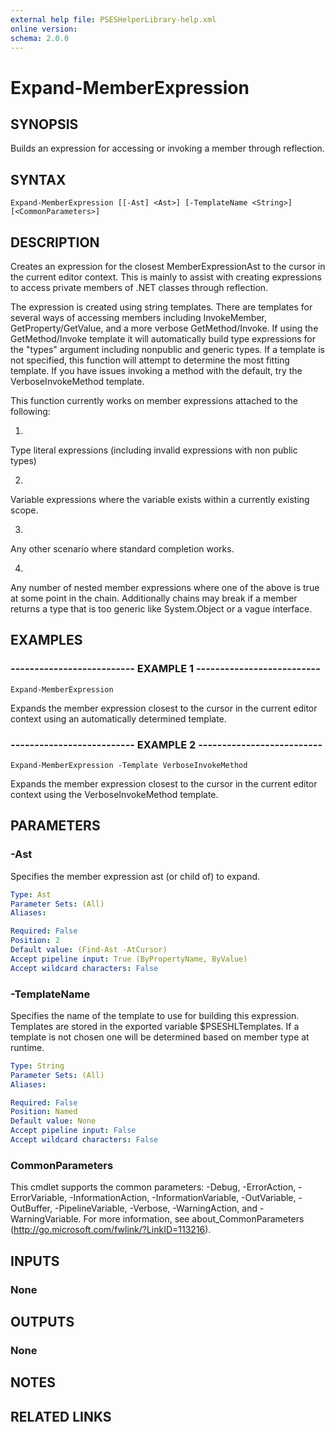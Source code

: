 ```yaml
---
external help file: PSESHelperLibrary-help.xml
online version: 
schema: 2.0.0
---
```


# Expand-MemberExpression

## SYNOPSIS
Builds an expression for accessing or invoking a member through reflection.

## SYNTAX

```
Expand-MemberExpression [[-Ast] <Ast>] [-TemplateName <String>] [<CommonParameters>]
```

## DESCRIPTION
Creates an expression for the closest MemberExpressionAst to the cursor in the current editor
context.
This is mainly to assist with creating expressions to access private members of .NET
classes through reflection.

The expression is created using string templates.
There are templates for several ways of
accessing members including InvokeMember, GetProperty/GetValue, and a more verbose
GetMethod/Invoke.
If using the GetMethod/Invoke template it will automatically build type
expressions for the "types" argument including nonpublic and generic types.
If a template
is not specified, this function will attempt to determine the most fitting template.
If you
have issues invoking a method with the default, try the VerboseInvokeMethod template.

This function currently works on member expressions attached to the following:

1.
Type literal expressions (including invalid expressions with non public types)

2.
Variable expressions where the variable exists within a currently existing scope.

3.
Any other scenario where standard completion works.

4.
Any number of nested member expressions where one of the above is true at some point in
   the chain.
Additionally chains may break if a member returns a type that is too generic
   like System.Object or a vague interface.

## EXAMPLES

### -------------------------- EXAMPLE 1 --------------------------
```
Expand-MemberExpression
```

Expands the member expression closest to the cursor in the current editor context using an
automatically determined template.

### -------------------------- EXAMPLE 2 --------------------------
```
Expand-MemberExpression -Template VerboseInvokeMethod
```

Expands the member expression closest to the cursor in the current editor context using the
VerboseInvokeMethod template.

## PARAMETERS

### -Ast
Specifies the member expression ast (or child of) to expand.

```yaml
Type: Ast
Parameter Sets: (All)
Aliases: 

Required: False
Position: 2
Default value: (Find-Ast -AtCursor)
Accept pipeline input: True (ByPropertyName, ByValue)
Accept wildcard characters: False
```

### -TemplateName
Specifies the name of the template to use for building this expression.
Templates are stored
in the exported variable $PSESHLTemplates.
If a template is not chosen one will be determined
based on member type at runtime.

```yaml
Type: String
Parameter Sets: (All)
Aliases: 

Required: False
Position: Named
Default value: None
Accept pipeline input: False
Accept wildcard characters: False
```

### CommonParameters
This cmdlet supports the common parameters: -Debug, -ErrorAction, -ErrorVariable, -InformationAction, -InformationVariable, -OutVariable, -OutBuffer, -PipelineVariable, -Verbose, -WarningAction, and -WarningVariable. For more information, see about_CommonParameters (http://go.microsoft.com/fwlink/?LinkID=113216).

## INPUTS

### None

## OUTPUTS

### None

## NOTES

## RELATED LINKS

